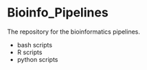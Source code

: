 # Bioinfo_Pipelines


The repository for the bioinformatics pipelines.

- bash scripts
- R scripts
- python scripts

